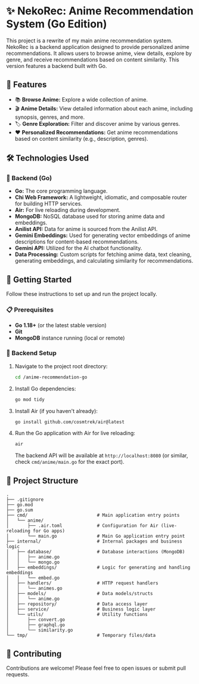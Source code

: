 # ✨ NekoRec: Anime Recommendation System (Go Edition)

This project is a rewrite of my main anime recommendation system. NekoRec is a backend application designed to provide personalized anime recommendations. It allows users to browse anime, view details, explore by genre, and receive recommendations based on content similarity. This version features a backend built with Go.

## 🚀 Features

- 📚 **Browse Anime:** Explore a wide collection of anime.
- 🎬 **Anime Details:** View detailed information about each anime, including synopsis, genres, and more.
- 🏷️ **Genre Exploration:** Filter and discover anime by various genres.
- ❤️ **Personalized Recommendations:** Get anime recommendations based on content similarity (e.g., description, genres).

## 🛠️ Technologies Used

### 🐹 Backend (Go)

- **Go:** The core programming language.
- **Chi Web Framework:** A lightweight, idiomatic, and composable router for building HTTP services.
- **Air:** For live reloading during development.
- **MongoDB:** NoSQL database used for storing anime data and embeddings.
- **Anilist API:** Data for anime is sourced from the Anilist API.
- **Gemini Embeddings:** Used for generating vector embeddings of anime descriptions for content-based recommendations.
- **Gemini API:** Utilized for the AI chatbot functionality.
- **Data Processing:** Custom scripts for fetching anime data, text cleaning, generating embeddings, and calculating similarity for recommendations.

## 🏁 Getting Started

Follow these instructions to set up and run the project locally.

### 📋 Prerequisites

- **Go 1.18+** (or the latest stable version)
- **Git**
- **MongoDB** instance running (local or remote)

### 🐹 Backend Setup

1.  Navigate to the project root directory:
    ```bash
    cd /anime-recommendation-go
    ```
2.  Install Go dependencies:
    ```bash
    go mod tidy
    ```
3.  Install Air (if you haven't already):
    ```bash
    go install github.com/cosmtrek/air@latest
    ```
4.  Run the Go application with Air for live reloading:
    ```bash
    air
    ```
    The backend API will be available at `http://localhost:8080` (or similar, check `cmd/anime/main.go` for the exact port).

## 📂 Project Structure

```
.
├── .gitignore
├── go.mod
├── go.sum
├── cmd/                          # Main application entry points
│   └── anime/
│       ├── .air.toml             # Configuration for Air (live-reloading for Go apps)
│       └── main.go               # Main Go application entry point
├── internal/                     # Internal packages and business logic
│   ├── database/                 # Database interactions (MongoDB)
│   │   ├── anime.go
│   │   └── mongo.go
│   ├── embeddings/               # Logic for generating and handling embeddings
│   │   └── embed.go
│   ├── handlers/                 # HTTP request handlers
│   │   └── animes.go
│   ├── models/                   # Data models/structs
│   │   └── anime.go
│   ├── repository/               # Data access layer
│   ├── service/                  # Business logic layer
│   └── utils/                    # Utility functions
│       ├── convert.go
│       ├── graphql.go
│       └── similarity.go
└── tmp/                          # Temporary files/data
```

## 🤝 Contributing

Contributions are welcome! Please feel free to open issues or submit pull requests.
